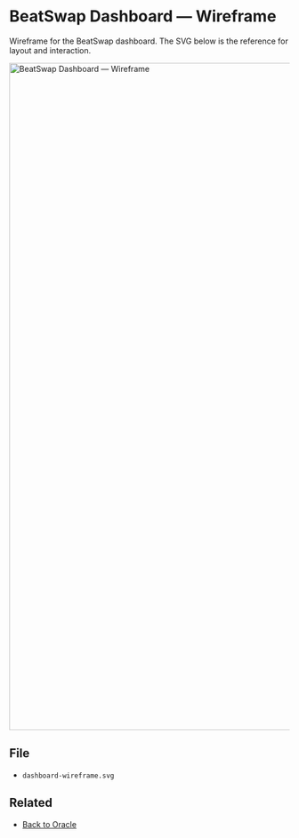 # BeatSwap Dashboard — Wireframe

Wireframe for the BeatSwap dashboard. The SVG below is the reference for layout and interaction.

<img src="./dashboard-wireframe.svg" alt="BeatSwap Dashboard — Wireframe" width="1200" />

## File
- `dashboard-wireframe.svg`

## Related
- [Back to Oracle](../../)
